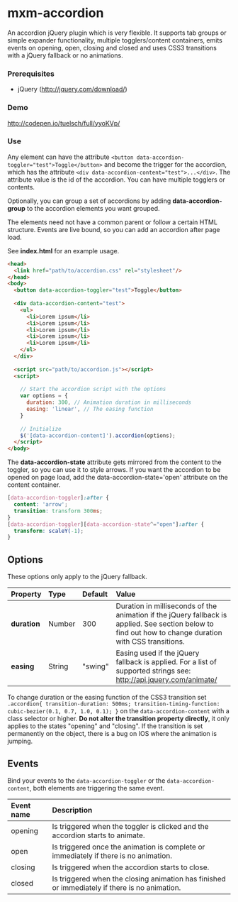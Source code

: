 # mxm-accordion

An accordion jQuery plugin which is very flexible. It supports tab groups or simple expander functionality, multiple togglers/content containers, emits events on opening, open, closing and closed and uses CSS3 transitions with a jQuery fallback or no animations.

### Prerequisites
- jQuery (http://jquery.com/download/)


### Demo
http://codepen.io/tuelsch/full/yyoKVp/

### Use
Any element can have the attribute `<button data-accordion-toggler="test">Toggle</button>` and become the trigger for the accordion, which has the attribute `<div data-accordion-content="test">...</div>`.
The attribute value is the id of the accordion. You can have multiple togglers or contents.

Optionally, you can group a set of accordions by adding **data-accordion-group** to the accordion elements you want grouped.

The elements need not have a common parent or follow a certain HTML structure. Events are live bound, so you can add an accordion after page load.

See **index.html** for an example usage.

```HTML
<head>
  <link href="path/to/accordion.css" rel="stylesheet"/>
</head>
<body>
  <button data-accordion-toggler="test">Toggle</button>
  
  <div data-accordion-content="test">
    <ul>
      <li>Lorem ipsum</li>
      <li>Lorem ipsum</li>
      <li>Lorem ipsum</li>
      <li>Lorem ipsum</li>
      <li>Lorem ipsum</li>
    </ul>
  </div>
  
  <script src="path/to/accordion.js"></script>
  <script>
  
    // Start the accordion script with the options
    var options = {
      duration: 300, // Animation duration in milliseconds
      easing: 'linear', // The easing function
    }
    
    // Initialize
    $('[data-accordion-content]').accordion(options);
  </script>
</body>
```

The **data-accordion-state** attribute gets mirrored from the content to the toggler, so you can use it to style arrows.
If you want the accordion to be opened on page load, add the data-accordion-state='open' attribute on the content container.

```CSS
[data-accordion-toggler]:after {
  content: 'arrow';
  transition: transform 300ms;
}
[data-accordion-toggler][data-accordion-state^="open"]:after {
  transform: scaleY(-1);
}
```

## Options
These options only apply to the jQuery fallback.

Property | Type | Default | Value
:--------|:-----|:--------|:-----
**duration** | Number | 300 | Duration in milliseconds of the animation if the jQuery fallback is applied. See section below to find out how to change duration with CSS transitions.
**easing** | String | "swing" | Easing used if the jQuery fallback is applied. For a list of supported strings see: http://api.jquery.com/animate/

To change duration or the easing function of the CSS3 transition set `.accordion{ transition-duration: 500ms; transition-timing-function: cubic-bezier(0.1, 0.7, 1.0, 0.1); }` on the `data-accordion-content` with a class selector or higher. **Do not alter the transition property directly**, it only applies to the states "opening" and "closing". If the transition is set permanently on the object, there is a bug on IOS where the animation is jumping.

## Events
Bind your events to the `data-accordion-toggler` or the `data-accordion-content`, both elements are triggering the same event.

Event name | Description
:----------|:-----------
opening | Is triggered when the toggler is clicked and the accordion starts to animate.
open | Is triggered once the animation is complete or immediately if there is no animation.
closing | Is triggered when the accordion starts to close.
closed |  Is triggered when the closing animation has finished or immediately if there is no animation.



